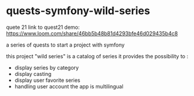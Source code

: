 # quests-symfony-wild-series

quete 21 link to quest21 demo:
https://www.loom.com/share/46bb5b48b81d4293bfe46d029435b4c8

a series of quests to start a project with symfony

this project "wild series" is a catalog of series
it provides the possibility to :
- display series by category
- display casting
- display user favorite series
- handling user account
the app is multilingual



